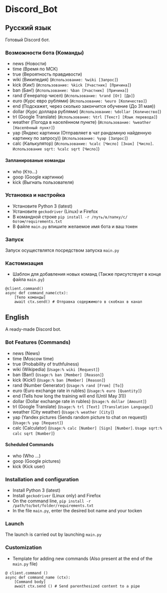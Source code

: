 # Discord_Bot

## Русский язык
Готовый Discord бот.

### Возможности бота (Команды)
* news          (Новости)  
* time          (Время по МСК)  
* true          (Вероятность правдивости)  
* wiki          (Википедия) (`Использование: %wiki [Запрос]`)  
* kick          (Кик!) (`Использование: %kick [Участник] [Причина]`)  
* ban           (Бан!) (`Использование: %ban [Участник] [Причина]`)  
* rand          (Генератор чисел) (`Использование: %rand [От] [До]`)  
* euro          (Курс евро рублями) (`Использование: %euro [Количество]`)  
* end           (Подскажет, через сколько закончится обучение (До 31 мая))  
* dollar        (Курс доллара рублями) (`Использование: %dollar [Количество]`)  
* trl           (Google Translate) (`Использование: %trl [Текст] [Язык перевода]`)  
* weather       (Погода в населённом пункте) (`Использование: %weather [Населённый пункт]`)  
* yap           (Яндекс картинки (Отправляет в чат рандомную найденную картинку по запросу)) (`Использование: %yap [Запрос]`)  
* calc          (Калькулятор) (`Использование: %calc [Число] [Знак] [Число]`. `Использование sqrt: %calc sqrt [Число]`)  

#### Запланированые команды
* who           (Кто...)  
* goop          (Google картинки)   
* kick          (Выгнать пользователя)  

### Установка и настройка
* Установите Python 3 (latest)  
* Установите `geckodriver` (Linux) и Firefox  
* В командной строке `pip install -r /путь/в/папку/с/ботом/requirements.txt`  
* В файле `main.py` впишите желаемое имя бота и ваш токен  

### Запуск
Запуск осуществлятся посредством запуска `main.py`

### Кастомизация

* Шаблон для добавления новых команд (Также присутствует в конце файла `main.py`)  
```
@client.command()  
async def command_name(ctx):  
    [Тело команды]  
    await ctx.send() # Отправка содержимого в скобках в канал  
```

## English

A ready-made Discord bot.

### Bot Features (Commands)
* news          (News)  
* time          (Moscow time)  
* true          (Probability of truthfulness)  
* wiki          (Wikipedia) (`Usage:% wiki [Request]`)  
* ban           (Ban!) (`Usage:% ban [Member] [Reason]`)  
* kick          (Kick!) (`Usage:% ban [Member] [Reason]`)
* rand          (Number Generator) (`Usage:% rand [From] [To]`)  
* euro          (Euro exchange rate in rubles) (`Usage:% euro [Quantity]`)  
* end           (Tells how long the training will end (Until May 31))  
* dollar        (Dollar exchange rate in rubles) (`Usage:% dollar [Amount]`)  
* trl           (Google Translate) (`Usage:% trl [Text] [Translation Language]`)  
* weather       (City weather) (`Usage:% weather [City]`)  
* yap           (Yandex pictures (Sends random picture to chat on request)) (`Usage:% yap [Request]`)  
* calc          (Calculator) (`Usage:% calc [Number] [Sign] [Number]`. `Usage sqrt:% calc sqrt [Number]`)  

#### Scheduled Commands
* who           (Who ...)  
* goop          (Google pictures)  
* kick          (Kick user)  

### Installation and configuration
* Install Python 3 (latest)  
* Install `geckodriver` (Linux only) and Firefox  
* On the command line, `pip install -r /path/to/bot/folder/requirements.txt`  
* In the file `main.py`, enter the desired bot name and your tocken  

### Launch
The launch is carried out by launching `main.py`

### Customization

* Template for adding new commands (Also present at the end of the `main.py` file)  
```
@ client.command ()
async def command_name (ctx):
    [Command body]
    await ctx.send () # Send parenthesized content to a pipe
```
